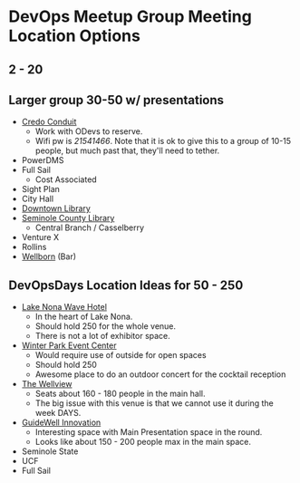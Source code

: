 # DevOps Meetup Group Meeting Location Options

## 2 - 20

## Larger group 30-50 w/ presentations

* [Credo Conduit](https://www.credoconduit.com/convening)
  * Work with ODevs to reserve.
  * Wifi pw is _21541466_. Note that it is ok to give this to a group of 10-15 people, but much past that, they'll need to tether.
* PowerDMS
* Full Sail
  * Cost Associated
* Sight Plan
* City Hall
* [Downtown Library](https://www.ocls.info/rooms-studios/latlon/28.568171,-81.346336/location/Orlando%20Public%20Library)
* [Seminole County Library](https://seminolecounty.librarycalendar.com/reserve-room)
  * Central Branch / Casselberry
* Venture X
* Rollins
* [Wellborn](https://www.thewellbornorlando.com/) (Bar)

## DevOpsDays Location Ideas for 50 - 250

* [Lake Nona Wave Hotel](https://www.lakenonawavehotel.com/orlando-event-venues/lake-nona-event-venues)
  * In the heart of Lake Nona.
  * Should hold 250 for the whole venue.
  * There is not a lot of exhibitor space.
* [Winter Park Event Center](https://cityofwinterpark.org/departments/parks-recreation/library-events-center/)
  * Would require use of outside for open spaces
  * Should hold 250
  * Awesome place to do an outdoor concert for the cocktail reception
* [The Wellview](https://thewellvue.com/)
  * Seats about 160 - 180 people in the main hall.
  * The big issue with this venue is that we cannot use it during the week DAYS.
* [GuideWell Innovation](https://guidewellinnovation.com/book-an-event/)
  * Interesting space with Main Presentation space in the round.
  * Looks like about 150 - 200 people max in the main space.
* Seminole State
* UCF
* Full Sail
